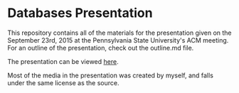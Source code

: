 # Databases Presentation

This repository contains all of the materials for the presentation given on the September 23rd, 2015 at the Pennsylvania
State University's ACM meeting. For an outline of the presentation, check out the outline.md file.

The presentation can be viewed [here](http://dlopreiato.github.io/Databases-Presentation/).

Most of the media in the presentation was created by myself, and falls under the same license as the
source.
